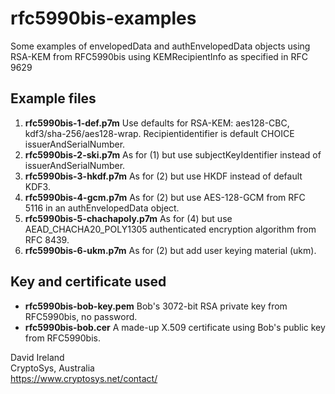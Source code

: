 # rfc5990bis-examples

Some examples of envelopedData and authEnvelopedData objects using RSA-KEM from RFC5990bis using KEMRecipientInfo as specified in RFC 9629

## Example files
1. __rfc5990bis-1-def.p7m__ Use defaults for RSA-KEM: aes128-CBC, kdf3/sha-256/aes128-wrap. Recipientidentifier is default CHOICE issuerAndSerialNumber.
2. __rfc5990bis-2-ski.p7m__ As for (1) but use subjectKeyIdentifier instead of issuerAndSerialNumber.
3. __rfc5990bis-3-hkdf.p7m__ As for (2) but use HKDF instead of default KDF3.
4. __rfc5990bis-4-gcm.p7m__ As for (2) but use AES-128-GCM from RFC 5116 in an authEnvelopedData object.
5. __rfc5990bis-5-chachapoly.p7m__ As for (4) but use AEAD_CHACHA20_POLY1305 authenticated encryption algorithm from RFC 8439.
6. __rfc5990bis-6-ukm.p7m__ As for (2) but add user keying material (ukm).

## Key and certificate used

+ __rfc5990bis-bob-key.pem__ Bob's 3072-bit RSA private key from RFC5990bis, no password.
+ __rfc5990bis-bob.cer__ A made-up X.509 certificate using Bob's public key from RFC5990bis.


David Ireland  
CryptoSys, Australia  
<https://www.cryptosys.net/contact/>
